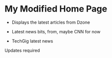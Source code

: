# My Modified Home Page

* Displays the latest articles from Dzone

* Latest news bits, from, maybe CNN for now

* TechGig latest news

Updates required
